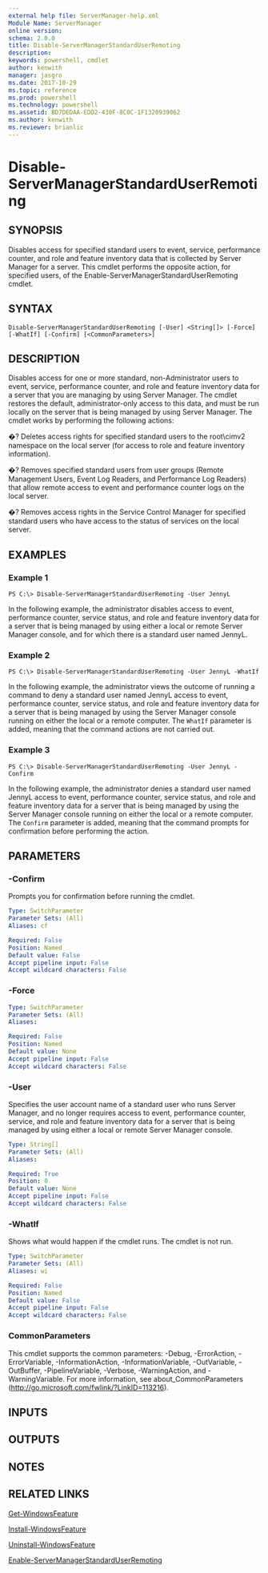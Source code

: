 ```yaml
---
external help file: ServerManager-help.xml
Module Name: ServerManager
online version: 
schema: 2.0.0
title: Disable-ServerManagerStandardUserRemoting
description: 
keywords: powershell, cmdlet
author: kenwith
manager: jasgro
ms.date: 2017-10-29
ms.topic: reference
ms.prod: powershell
ms.technology: powershell
ms.assetid: BD7DEDAA-EDD2-430F-8C0C-1F1320939062
ms.author: kenwith
ms.reviewer: brianlic
---
```


# Disable-ServerManagerStandardUserRemoting

## SYNOPSIS
Disables access for specified standard users to event, service, performance counter, and role and feature inventory data that is collected by Server Manager for a server.
This cmdlet performs the opposite action, for specified users, of the Enable-ServerManagerStandardUserRemoting cmdlet.

## SYNTAX

```
Disable-ServerManagerStandardUserRemoting [-User] <String[]> [-Force] [-WhatIf] [-Confirm] [<CommonParameters>]
```

## DESCRIPTION
Disables access for one or more standard, non-Administrator users to event, service, performance counter, and role and feature inventory data for a server that you are managing by using Server Manager.
The cmdlet restores the default, administrator-only access to this data, and must be run locally on the server that is being managed by using Server Manager.
The cmdlet works by performing the following actions:

�? Deletes access rights for specified standard users to the root\cimv2 namespace on the local server (for access to role and feature inventory information).

�? Removes specified standard users from user groups (Remote Management Users, Event Log Readers, and Performance Log Readers) that allow remote access to event and performance counter logs on the local server.

�? Removes access rights in the Service Control Manager for specified standard users who have access to the status of services on the local server.

## EXAMPLES

### Example 1
```
PS C:\> Disable-ServerManagerStandardUserRemoting -User JennyL
```

In the following example, the administrator disables access to event, performance counter, service status, and role and feature inventory data for a server that is being managed by using either a local or remote Server Manager console, and for which there is a standard user named JennyL.

### Example 2
```
PS C:\> Disable-ServerManagerStandardUserRemoting -User JennyL -WhatIf
```

In the following example, the administrator views the outcome of running a command to deny a standard user named JennyL access to event, performance counter, service status, and role and feature inventory data for a server that is being managed by using the Server Manager console running on either the local or a remote computer.
The `WhatIf` parameter is added, meaning that the command actions are not carried out.

### Example 3
```
PS C:\> Disable-ServerManagerStandardUserRemoting -User JennyL -Confirm
```

In the following example, the administrator denies a standard user named JennyL access to event, performance counter, service status, and role and feature inventory data for a server that is being managed by using the Server Manager console running on either the local or a remote computer.
The `Confirm` parameter is added, meaning that the command prompts for confirmation before performing the action.

## PARAMETERS

### -Confirm
Prompts you for confirmation before running the cmdlet.

```yaml
Type: SwitchParameter
Parameter Sets: (All)
Aliases: cf

Required: False
Position: Named
Default value: False
Accept pipeline input: False
Accept wildcard characters: False
```

### -Force

```yaml
Type: SwitchParameter
Parameter Sets: (All)
Aliases: 

Required: False
Position: Named
Default value: None
Accept pipeline input: False
Accept wildcard characters: False
```

### -User
Specifies the user account name of a standard user who runs Server Manager, and no longer requires access to event, performance counter, service, and role and feature inventory data for a server that is being managed by using either a local or remote Server Manager console.

```yaml
Type: String[]
Parameter Sets: (All)
Aliases: 

Required: True
Position: 0
Default value: None
Accept pipeline input: False
Accept wildcard characters: False
```

### -WhatIf
Shows what would happen if the cmdlet runs.
The cmdlet is not run.

```yaml
Type: SwitchParameter
Parameter Sets: (All)
Aliases: wi

Required: False
Position: Named
Default value: False
Accept pipeline input: False
Accept wildcard characters: False
```

### CommonParameters
This cmdlet supports the common parameters: -Debug, -ErrorAction, -ErrorVariable, -InformationAction, -InformationVariable, -OutVariable, -OutBuffer, -PipelineVariable, -Verbose, -WarningAction, and -WarningVariable. For more information, see about_CommonParameters (http://go.microsoft.com/fwlink/?LinkID=113216).

## INPUTS

## OUTPUTS

## NOTES

## RELATED LINKS

[Get-WindowsFeature](./Get-WindowsFeature.md)

[Install-WindowsFeature](./Install-WindowsFeature.md)

[Uninstall-WindowsFeature](./Uninstall-WindowsFeature.md)

[Enable-ServerManagerStandardUserRemoting](./Enable-ServerManagerStandardUserRemoting.md)


